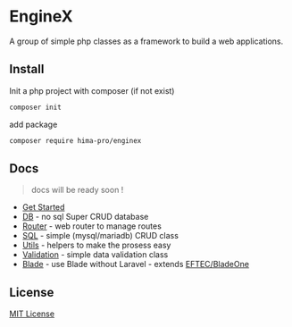 # EngineX

A group of simple php classes as a framework to build a web applications.

## Install

Init a php project with composer (if not exist)

```bash
composer init
```

add package

```bash
composer require hima-pro/enginex
```

## Docs

> docs will be ready soon !

- [Get Started](./Get-Started.md)
- [DB](./DB.md) - no sql Super CRUD database
- [Router](./Router.md) - web router to manage routes
- [SQL](./SQL.md) - simple (mysql/mariadb) CRUD class
- [Utils](./Utils.md) - helpers to make the prosess easy
- [Validation](./Validation.md) - simple data validation class
- [Blade](./Blade.md) - use Blade without Laravel - extends [EFTEC/BladeOne](https://github.com/EFTEC/BladeOne)

## License

[MIT License](./LICENSE)
